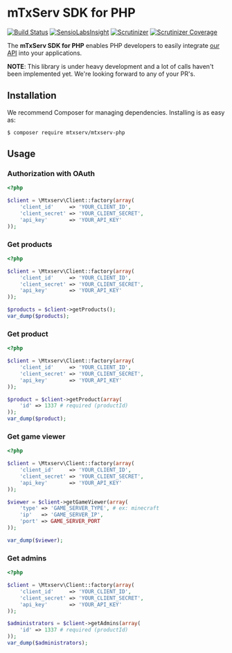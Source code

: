 # mTxServ SDK for PHP

[![Build Status](https://img.shields.io/travis/mTxServ/mtxserv-php.svg)](https://travis-ci.org/mTxServ/mtxserv-php)
[![SensioLabsInsight](https://img.shields.io/sensiolabs/i/c34a7b35-4acc-4d1b-940f-7f16c59bc713.svg)](https://insight.sensiolabs.com/projects/c34a7b35-4acc-4d1b-940f-7f16c59bc713)
[![Scrutinizer](https://scrutinizer-ci.com/g/mTxServ/mtxserv-php/badges/quality-score.png?b=master)](https://scrutinizer-ci.com/g/mTxServ/mtxserv-php)
[![Scrutinizer Coverage](https://scrutinizer-ci.com/g/mTxServ/mtxserv-php/badges/coverage.png?b=master)](https://scrutinizer-ci.com/g/mTxServ/mtxserv-php)


The **mTxServ SDK for PHP** enables PHP developers to easily integrate [our API][mtxapi] into your applications.

**NOTE**: This library is under heavy development and a lot of calls haven't been implemented yet. We're looking forward to any of your PR's.

## Installation
We recommend Composer for managing dependencies. Installing is as easy as:

    $ composer require mtxserv/mtxserv-php

## Usage

### Authorization with OAuth

```php
<?php

$client = \Mtxserv\Client::factory(array(
    'client_id'     => 'YOUR_CLIENT_ID',
    'client_secret' => 'YOUR_CLIENT_SECRET',
    'api_key'       => 'YOUR_API_KEY'
));
```

### Get products

```php
<?php

$client = \Mtxserv\Client::factory(array(
    'client_id'     => 'YOUR_CLIENT_ID',
    'client_secret' => 'YOUR_CLIENT_SECRET',
    'api_key'       => 'YOUR_API_KEY'
));

$products = $client->getProducts(); 
var_dump($products);
```

### Get product

```php
<?php

$client = \Mtxserv\Client::factory(array(
    'client_id'     => 'YOUR_CLIENT_ID',
    'client_secret' => 'YOUR_CLIENT_SECRET',
    'api_key'       => 'YOUR_API_KEY'
));

$product = $client->getProduct(array(
    'id' => 1337 # required (productId)
)); 
var_dump($product);
```

### Get game viewer

```php
<?php

$client = \Mtxserv\Client::factory(array(
    'client_id'     => 'YOUR_CLIENT_ID',
    'client_secret' => 'YOUR_CLIENT_SECRET',
    'api_key'       => 'YOUR_API_KEY'
));

$viewer = $client->getGameViewer(array(
    'type' => 'GAME_SERVER_TYPE', # ex: minecraft
    'ip'   => 'GAME_SERVER_IP',
    'port' => GAME_SERVER_PORT
)); 

var_dump($viewer);
```

### Get admins

```php
<?php

$client = \Mtxserv\Client::factory(array(
    'client_id'     => 'YOUR_CLIENT_ID',
    'client_secret' => 'YOUR_CLIENT_SECRET',
    'api_key'       => 'YOUR_API_KEY'
));

$administrators = $client->getAdmins(array(
    'id' => 1337 # required (productId)
)); 
var_dump($administrators);
```

<!--- END API -->

[mtxapi]: https://www.mtxserv.fr/mtxserv-api
